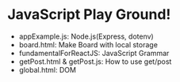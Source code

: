 # JavaScript Play Ground!

- appExample.js: Node.js(Express, dotenv)
- board.html: Make Board with local storage
- fundamentalForReactJS: JavaScript Grammar
- getPost.html & getPost.js: How to use get/post
- global.html: DOM